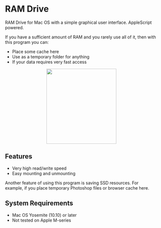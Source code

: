 # RAM Drive
RAM Drive for Mac OS with a simple graphical user interface. AppleScript powered.

If you have a sufficient amount of RAM and you rarely use all of it, then with this program you can:
- Place some cache here
- Use as a temporary folder for anything
- If your data requires very fast access

<p align="center">
<img width="231" height="247" src="https://github.com/divrn/ram-drive/assets/31967374/2571220e-6ca4-47f8-93e6-38d538ed97b7">
</p>

## Features

- Very high read/write speed
- Easy mounting and unmounting
 
Another feature of using this program is saving SSD resources. For example, if you place temporary Photoshop files or browser cache here.

## System Requirements
- Mac OS Yosemite (10.10) or later
- Not tested on Apple M-series
